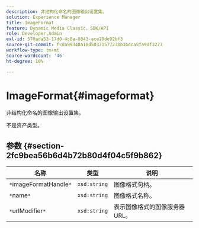 ```yaml
---
description: 非结构化命名的图像输出设置集。
solution: Experience Manager
title: ImageFormat
feature: Dynamic Media Classic，SDK/API
role: Developer,Admin
exl-id: 570ada53-17d0-4c8a-8843-ace29de92bf3
source-git-commit: fcda99340a18d5037157723bb3bdca5fa9df3277
workflow-type: tm+mt
source-wordcount: '46'
ht-degree: 10%

---
```


# ImageFormat{#imageformat}

非结构化命名的图像输出设置集。

不是资产类型。

## 参数 {#section-2fc9bea56b6d4b72b80d4f04c5f9b862}

| 名称 | 类型 | 说明 |
|---|---|---|
| `*`imageFormatHandle`*` | `xsd:string` | 图像格式句柄。 |
| `*`name`*` | `xsd:string` | 图像格式名称。 |
| `*`urlModifier`*` | `xsd:string` | 表示图像格式的图像服务器URL。 |
